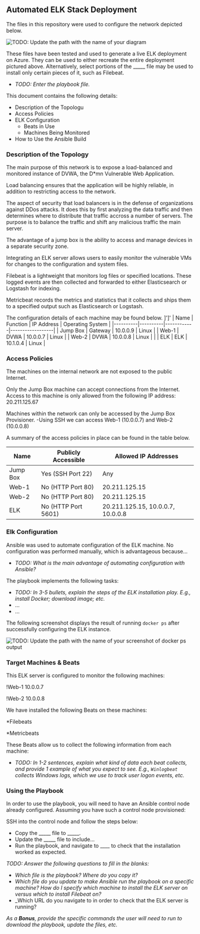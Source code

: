 ## Automated ELK Stack Deployment

The files in this repository were used to configure the network depicted below.

![TODO: Update the path with the name of your diagram](Images/diagram_filename.png)

These files have been tested and used to generate a live ELK deployment on Azure. They can be used to either recreate the entire deployment pictured above. Alternatively, select portions of the _____ file may be used to install only certain pieces of it, such as Filebeat.

  - _TODO: Enter the playbook file._

This document contains the following details:
- Description of the Topologu
- Access Policies
- ELK Configuration
  - Beats in Use
  - Machines Being Monitored
- How to Use the Ansible Build


### Description of the Topology

The main purpose of this network is to expose a load-balanced and monitored instance of DVWA, the D*mn Vulnerable Web Application.

Load balancing ensures that the application will be highly reliable, in addition to restricting access to the network.

The aspect of security that load balancers is in the defense of organizations against DDos attacks. It does this by first analyzing the data traffic and then determines where to distribute that traffic accross a number of servers. The purpose is to balance the traffic and shift any malicious traffic the main server.

The advantage of a jump box is the ability to access and manage devices in a separate security zone.

Integrating an ELK server allows users to easily monitor the vulnerable VMs for changes to the configuration and system files.

Filebeat is a lightweight that monitors log files or specified locations. These logged events are then collected and forwarded to either Elasticsearch or Logstash for indexing. 

Metricbeat records the metrics and statistics that it collects and ships them to a specified output such as Elasticsearch or Logstash.

The configuration details of each machine may be found below.
]']'
| Name     | Function | IP Address | Operating System |
|----------|----------|------------|------------------|
| Jump Box | Gateway  | 10.0.0.9   | Linux            |
| Web-1    | DVWA     | 10.0.0.7   | Linux            |
| Web-2    | DVWA     | 10.0.0.8   | Linux            |                  |
| ELK      | ELK      | 10.1.0.4   | Linux            |

### Access Policies

The machines on the internal network are not exposed to the public Internet. 

Only the Jump Box machine can accept connections from the Internet. Access to this machine is only allowed from the following IP address:
20.211.125.67

Machines within the network can only be accessed by the Jump Box Provisioner.
-Using SSH we can access Web-1 (10.0.0.7) and Web-2 (10.0.0.8)  

A summary of the access policies in place can be found in the table below.

| Name     | Publicly Accessible |      Allowed IP Addresses         |
|----------|---------------------|-----------------------------------|
| Jump Box | Yes (SSH Port 22)   | Any                               |
| Web-1    | No (HTTP Port 80)   | 20.211.125.15                     |
| Web-2    | No (HTTP Port 80)   | 20.211.125.15                     |
| ELK      | No (HTTP Port 5601) | 20.211.125.15, 10.0.0.7, 10.0.0.8 |

### Elk Configuration

Ansible was used to automate configuration of the ELK machine. No configuration was performed manually, which is advantageous because...
- _TODO: What is the main advantage of automating configuration with Ansible?_

The playbook implements the following tasks:
- _TODO: In 3-5 bullets, explain the steps of the ELK installation play. E.g., install Docker; download image; etc._
- ...
- ...

The following screenshot displays the result of running `docker ps` after successfully configuring the ELK instance.

![TODO: Update the path with the name of your screenshot of docker ps output](Images/docker_ps_output.png)

### Target Machines & Beats
This ELK server is configured to monitor the following machines:
  
!Web-1 10.0.0.7

!Web-2 10.0.0.8


We have installed the following Beats on these machines:

*Filebeats

*Metricbeats

These Beats allow us to collect the following information from each machine:
- _TODO: In 1-2 sentences, explain what kind of data each beat collects, and provide 1 example of what you expect to see. E.g., `Winlogbeat` collects Windows logs, which we use to track user logon events, etc._

### Using the Playbook
In order to use the playbook, you will need to have an Ansible control node already configured. Assuming you have such a control node provisioned: 

SSH into the control node and follow the steps below:
- Copy the _____ file to _____.
- Update the _____ file to include...
- Run the playbook, and navigate to ____ to check that the installation worked as expected.

_TODO: Answer the following questions to fill in the blanks:_
- _Which file is the playbook? Where do you copy it?_
- _Which file do you update to make Ansible run the playbook on a specific machine? How do I specify which machine to install the ELK server on versus which to install Filebeat on?_
- _Which URL do you navigate to in order to check that the ELK server is running?

_As a **Bonus**, provide the specific commands the user will need to run to download the playbook, update the files, etc._
